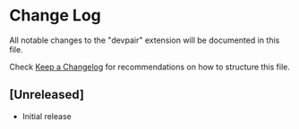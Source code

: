 # Change Log

All notable changes to the "devpair" extension will be documented in this file.

Check [Keep a Changelog](http://keepachangelog.com/) for recommendations on how to structure this file.

## [Unreleased]

- Initial release